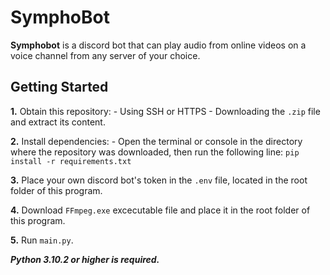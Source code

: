 # **SymphoBot**

**Symphobot** is a discord bot that can play audio from online videos on a voice channel from any server of your choice.

## Getting Started

**1.** Obtain this repository:
    - Using SSH or HTTPS
    - Downloading the `.zip` file and extract its content.

**2.** Install dependencies:
    - Open the terminal or console in the directory where the repository was downloaded, then run the following line:
        `pip install -r requirements.txt`

**3.** Place your own discord bot's token in the `.env` file, located in the root folder of this program.

**4.** Download `FFmpeg.exe` excecutable file and place it in the root folder of this program.

**5.** Run `main.py`.


***Python 3.10.2 or higher is required.***